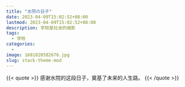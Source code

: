 ```yaml
---
title: "水院の日子"
date: 2023-04-09T15:02:52+08:00
lastmod: 2023-04-09T15:02:52+08:00
description: 学校是社会的缩影
tags:
  - 学校
categories:
  - 
image: 1681020582676.jpg
slug: stack-theme-mod
---
```

{{< quote >}}
感谢水院的这段日子，奠基了未来的人生路。
{{< /quote >}}

<img scr= "1681020582676.jpg">